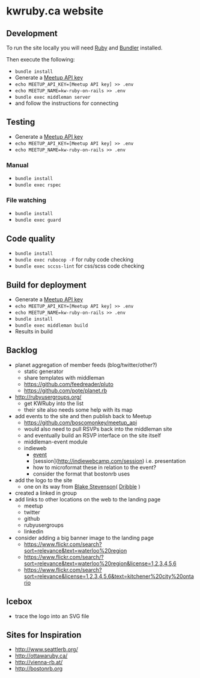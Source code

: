 kwruby.ca website
=================

## Development

To run the site locally you will need [Ruby](https://www.ruby-lang.org/en/) and [Bundler](http://bundler.io/) installed.

Then execute the following:

- `bundle install`
- Generate a [Meetup API key](https://secure.meetup.com/meetup_api/key/)
- `echo MEETUP_API_KEY=[Meetup API key] >> .env`
- `echo MEETUP_NAME=kw-ruby-on-rails >> .env`
- `bundle exec middleman server`
- and follow the instructions for connecting

## Testing

- Generate a [Meetup API key](https://secure.meetup.com/meetup_api/key/)
- `echo MEETUP_API_KEY=[Meetup API key] >> .env`
- `echo MEETUP_NAME=kw-ruby-on-rails >> .env`

### Manual
- `bundle install`
- `bundle exec rspec`

### File watching
- `bundle install`
- `bundle exec guard`

## Code quality
- `bundle install`
- `bundle exec rubocop -F` for ruby code checking
- `bundle exec sccss-lint` for css/scss code checking

## Build for deployment

- Generate a [Meetup API key](https://secure.meetup.com/meetup_api/key/)
- `echo MEETUP_API_KEY=[Meetup API key] >> .env`
- `echo MEETUP_NAME=kw-ruby-on-rails >> .env`
- `bundle install`
- `bundle exec middleman build`
- Results in build


Backlog
-------
* planet aggregation of member feeds (blog/twitter/other?)
  - static generator
  - share templates with middleman
  - https://github.com/feedreader/pluto
  - https://github.com/pote/planet.rb
* http://rubyusergroups.org/
  - get KWRuby into the list
  - their site also needs some help with its map
* add events to the site and then publish back to Meetup
  - https://github.com/boscomonkey/meetup_api
  - would also need to pull RSVPs back into the middleman site
  - and eventually build an RSVP interface on the site itself
  - middleman-event module
  - indieweb
    * [event](http://indiewebcamp.com/event)
    * [session]{http://indiewebcamp.com/session) i.e. presentation
    * how to microformat these in relation to the event?
    * consider the format that bostonrb uses
* add the logo to the site
  - one on its way from [Blake Stevenson](https://twitter.com/blakestevenson)( [Dribble](http://dribbble.com/blakestevenson) )
* created a linked in group
* add links to other locations on the web to the landing page
  - meetup
  - twitter
  - github
  - rubyusergroups
  - linkedin
* consider adding a big banner image to the landing page
  - https://www.flickr.com/search?sort=relevance&text=waterloo%20region
  - https://www.flickr.com/search/?sort=relevance&text=waterloo%20region&license=1,2,3,4,5,6
  - https://www.flickr.com/search?sort=relevance&license=1,2,3,4,5,6&text=kitchener%20city%20ontario

Icebox
------
* trace the logo into an SVG file

Sites for Inspiration
---------------------
* http://www.seattlerb.org/
* http://ottawaruby.ca/
* http://vienna-rb.at/
* http://bostonrb.org
